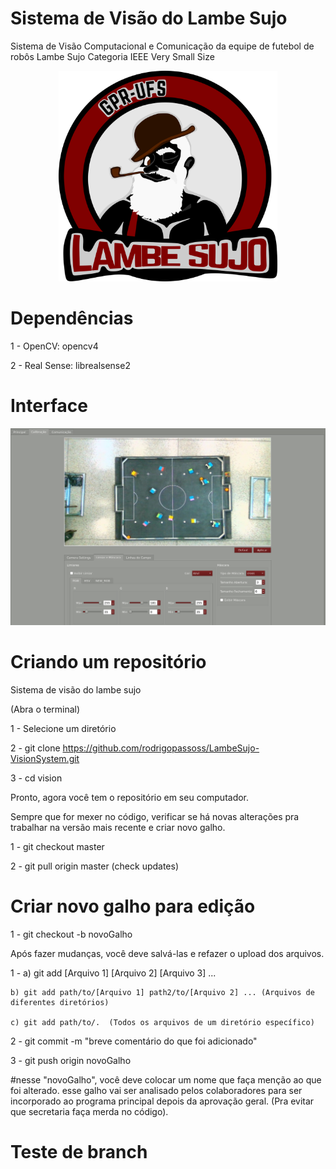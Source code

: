 # Sistema de Visão do Lambe Sujo
Sistema de Visão Computacional e Comunicação da equipe de futebol de robôs Lambe Sujo Categoria IEEE Very Small Size

<p align="center">
  <img src="https://raw.githubusercontent.com/rodrigopassoss/LambeSujo-VisionSystem/master/imagens/oie_transparent.png" width="350" title="Logo">
</p>


# Dependências
1 - OpenCV: opencv4 

2 - Real Sense: librealsense2

# Interface

![Interface](https://raw.githubusercontent.com/rodrigopassoss/LambeSujo-VisionSystem/master/imagens/interface.png)

# Criando um repositório

Sistema de visão do lambe sujo

(Abra o terminal)

1 - Selecione um diretório

2 - git clone https://github.com/rodrigopassoss/LambeSujo-VisionSystem.git

3 - cd vision

Pronto, agora você tem o repositório em seu computador.

Sempre que for mexer no código, verificar se há novas alterações pra trabalhar na versão mais recente e criar novo galho.

1 - git checkout master

2 - git pull origin master (check updates)

# Criar novo galho para edição
1 - git checkout -b novoGalho

 Após fazer mudanças, você deve salvá-las e refazer o upload dos arquivos.

1 - a) git add [Arquivo 1] [Arquivo 2] [Arquivo 3] ... 

    b) git add path/to/[Arquivo 1] path2/to/[Arquivo 2] ... (Arquivos de diferentes diretórios)

    c) git add path/to/.  (Todos os arquivos de um diretório específico)

2 - git commit -m "breve comentário do que foi adicionado"

3 - git push origin novoGalho

#nesse "novoGalho", você deve colocar um nome que faça menção ao que foi alterado. esse galho vai ser analisado pelos colaboradores para ser incorporado ao programa principal depois da aprovação geral. (Pra evitar que secretaria faça merda no código).

# Teste de branch
